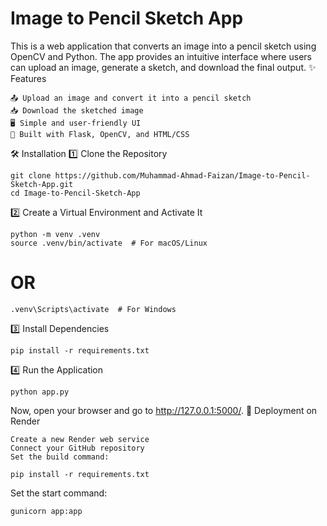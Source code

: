 # **Image to Pencil Sketch App**
This is a web application that converts an image into a pencil sketch using OpenCV and Python. The app provides an intuitive interface where users can upload an image, generate a sketch, and download the final output.
✨ Features

    📤 Upload an image and convert it into a pencil sketch
    📥 Download the sketched image
    🖥️ Simple and user-friendly UI
    🔧 Built with Flask, OpenCV, and HTML/CSS

🛠️ Installation
1️⃣ Clone the Repository

    git clone https://github.com/Muhammad-Ahmad-Faizan/Image-to-Pencil-Sketch-App.git
    cd Image-to-Pencil-Sketch-App

2️⃣ Create a Virtual Environment and Activate It

    python -m venv .venv
    source .venv/bin/activate  # For macOS/Linux
# OR
    .venv\Scripts\activate  # For Windows

3️⃣ Install Dependencies

    pip install -r requirements.txt

4️⃣ Run the Application

    python app.py

Now, open your browser and go to http://127.0.0.1:5000/.
🚀 Deployment on Render

    Create a new Render web service
    Connect your GitHub repository
    Set the build command:

    pip install -r requirements.txt

Set the start command:

    gunicorn app:app
